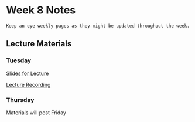 Week 8 Notes
============================

```{note}
Keep an eye weekly pages as they might be updated throughout the week.
```

## Lecture Materials

### Tuesday

<a href="../resources/11_15_22-ionic_components.pdf" >Slides for Lecture</a>

[Lecture Recording](https://uci.yuja.com/V/Video?v=6338330&node=28175095&a=900750900&autoplay=1)

### Thursday

Materials will post Friday
